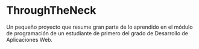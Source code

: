 # ThroughTheNeck
Un pequeño proyecto que resume gran parte de lo aprendido en el módulo de programación de un estudiante de primero del grado de Desarrollo de Aplicaciones Web.

